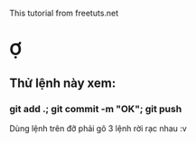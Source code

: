 ﻿This tutorial from freetuts.net
# Ợ
## Thử lệnh này xem:
### git add .; git commit -m "OK"; git push

Dùng lệnh trên đỡ phải gõ 3 lệnh rời rạc nhau :v